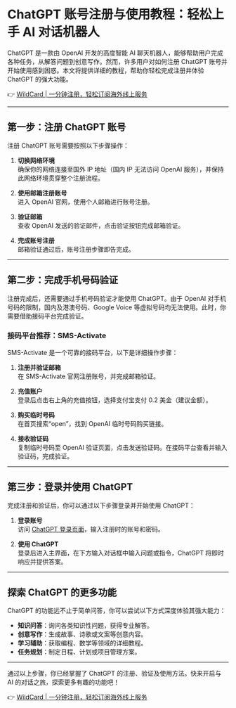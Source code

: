 # ChatGPT 账号注册与使用教程：轻松上手 AI 对话机器人

ChatGPT 是一款由 OpenAI 开发的高度智能 AI 聊天机器人，能够帮助用户完成各种任务，从解答问题到创意写作。然而，许多用户对如何注册 ChatGPT 账号并开始使用感到困惑。本文将提供详细的教程，帮助你轻松完成注册并体验 ChatGPT 的强大功能。

👉 [WildCard | 一分钟注册，轻松订阅海外线上服务](https://bbtdd.com/WildCard)

---

## 第一步：注册 ChatGPT 账号

注册 ChatGPT 账号需要按照以下步骤操作：

1. **切换网络环境**  
   确保你的网络连接至国外 IP 地址（国内 IP 无法访问 OpenAI 服务），并保持此网络环境贯穿整个注册流程。

2. **使用邮箱注册账号**  
   进入 OpenAI 官网，使用个人邮箱进行账号注册。

3. **验证邮箱**  
   查收 OpenAI 发送的验证邮件，点击验证按钮完成邮箱验证。

4. **完成账号注册**  
   邮箱验证通过后，账号注册步骤即告完成。

---

## 第二步：完成手机号码验证

注册完成后，还需要通过手机号码验证才能使用 ChatGPT。由于 OpenAI 对手机号码的限制，国内及港澳号码、Google Voice 等虚拟号码均无法使用。此时，你需要借助接码平台完成验证。

### 接码平台推荐：SMS-Activate

SMS-Activate 是一个可靠的接码平台，以下是详细操作步骤：

1. **注册并验证邮箱**  
   在 SMS-Activate 官网注册账号，并完成邮箱验证。

2. **充值账户**  
   登录后点击右上角的充值按钮，选择支付宝支付 0.2 美金（建议金额）。

3. **购买临时号码**  
   在首页搜索“open”，找到 OpenAI 临时号码购买链接。

4. **接收验证码**  
   复制临时号码至 OpenAI 验证页面，点击发送验证码。在接码平台查看并输入验证码，完成验证。

---

## 第三步：登录并使用 ChatGPT

完成注册和验证后，你可以通过以下步骤登录并开始使用 ChatGPT：

1. **登录账号**  
   访问 [ChatGPT 登录页面](https://chat.openai.com/auth/login)，输入注册时的账号和密码。

2. **使用 ChatGPT**  
   登录后进入主界面，在下方输入对话框中输入问题或指令，ChatGPT 将即时响应并提供答案。

---

## 探索 ChatGPT 的更多功能

ChatGPT 的功能远不止于简单问答，你可以尝试以下方式深度体验其强大能力：

- **知识问答**：询问各类知识性问题，获得专业解答。
- **创意写作**：生成故事、诗歌或文案等创意内容。
- **学习辅助**：获取编程、数学等领域的详细教程。
- **任务规划**：制定日程、计划或项目管理方案。

---

通过以上步骤，你已经掌握了 ChatGPT 的注册、验证及使用方法。快来开启与 AI 的对话之旅，探索更多有趣的功能吧！

👉 [WildCard | 一分钟注册，轻松订阅海外线上服务](https://bbtdd.com/WildCard)